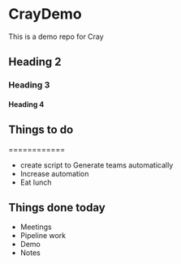 # CrayDemo

This is a demo repo for Cray
## Heading 2 
### Heading 3
#### Heading 4




## Things to do
============
* create script to Generate teams automatically
* Increase automation
* Eat lunch

## Things done today
- Meetings
- Pipeline work
- Demo
- Notes
